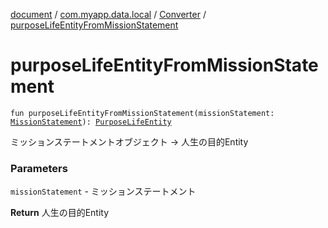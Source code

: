 [document](../../index.md) / [com.myapp.data.local](../index.md) / [Converter](index.md) / [purposeLifeEntityFromMissionStatement](./purpose-life-entity-from-mission-statement.md)

# purposeLifeEntityFromMissionStatement

`fun purposeLifeEntityFromMissionStatement(missionStatement: `[`MissionStatement`](../../com.myapp.domain.model.entity/-mission-statement/index.md)`): `[`PurposeLifeEntity`](../../com.myapp.data.local.database.entity.mission_statement/-purpose-life-entity/index.md)

ミッションステートメントオブジェクト -&gt; 人生の目的Entity

### Parameters

`missionStatement` - ミッションステートメント

**Return**
人生の目的Entity

